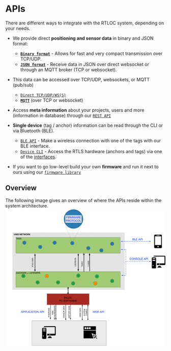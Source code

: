 # APIs
There are different ways to integrate with the RTLOC system, depending on your needs.

* We provide direct **positioning and sensor data** in binary and JSON format:
  - **[`Binary format`](/api/api_application.html)** - Allows for fast and very compact transmission over TCP/UDP.
  - **[`JSON format`](/api/api_web.html)** - Receive data in JSON over direct websocket or through an MQTT broker (TCP or websocket).

* This data can be accessed over TCP/UDP, websockets, or MQTT (pub/sub)
  - [`Direct TCP/UDP/WS(S)`](/api/api_conns.html)
  - **[`MQTT`](/api/api_conns.html)** (over TCP or websocket)

* Access **meta information** about your projects, users and more (information in database) through our [`REST API`](/api/api_rest.html)

* **Single device** (tag / anchor) information can be read through the CLI or via Bluetooth (BLE).
  - [`BLE API`](/api/api_ble.html) - Make a wireless connection with one of the tags with our BLE interface.
  - [`Device CLI`](/api/api_console.html) - Access the RTLS hardware (anchors and tags) via one of the [interfaces](/hardware/#interfaces).

* If you want to go low-level build your own **firmware** and run it next to ours using our [`firmware library`](/api/api_firmware.html)

## Overview
The following image gives an overview of where the APIs reside within the system architecture.
![API_overview](./img/api_overview.png)
